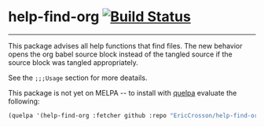 # help-find-org [![Build Status](https://travis-ci.org/EricCrosson/help-find-org.svg)](https://travis-ci.org/EricCrosson/help-find-org)
---

This package advises all help functions that find files. The new
behavior opens the org babel source block instead of the tangled
source if the source block was tangled appropriately.

See the `;;;Usage` section for more deatails.

This package is not yet on MELPA -- to install with
[quelpa](https://github.com/quelpa/quelpa) evaluate the following:

```lisp
(quelpa '(help-find-org :fetcher github :repo "EricCrosson/help-find-org"))
```
